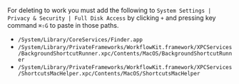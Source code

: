 For deleting to work you must add the following to `System Settings | Privacy & Security | Full Disk Access` by clicking `+` and pressing key command `⌘⇧G` to paste in those paths.
- `/System/Library/CoreServices/Finder.app`
- `/System/Library/PrivateFrameworks/WorkflowKit.framework/XPCServices/BackgroundShortcutRunner.xpc/Contents/MacOS/BackgroundShortcutRunner`
- `/System/Library/PrivateFrameworks/WorkflowKit.framework/XPCServices/ShortcutsMacHelper.xpc/Contents/MacOS/ShortcutsMacHelper`
